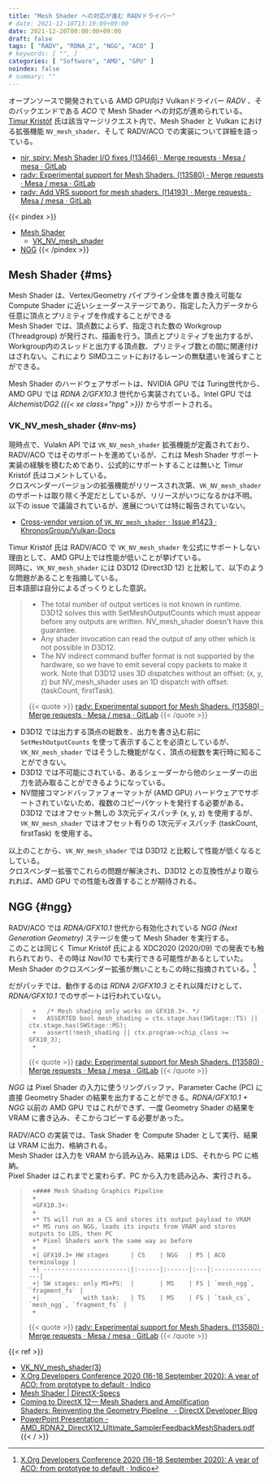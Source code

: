 ```yaml
---
title: "Mesh Shader への対応が進む RADVドライバー"
# date: 2021-12-18T13:19:09+09:00
date: 2021-12-20T00:00:00+09:00
draft: false
tags: [ "RADV", "RDNA_2", "NGG", "ACO" ]
# keywords: [ "", ]
categories: [ "Software", "AMD", "GPU" ]
noindex: false
# summary: ""
---
```


オープンソースで開発されている AMD GPU向け Vulkanドライバー *RADV* 、そのバックエンドである *ACO* で Mesh Shader への対応が進められている。  
[Timur Kristóf](https://gitlab.freedesktop.org/Venemo) 氏は該当マージリクエスト内で、Mesh Shader と Vulkan における拡張機能 `NV_mesh_shader`、そして RADV/ACO での実装について詳細を語っている。  

 * [nir, spirv: Mesh Shader I/O fixes (!13466) · Merge requests · Mesa / mesa · GitLab](https://gitlab.freedesktop.org/mesa/mesa/-/merge_requests/13466)
 * [radv: Experimental support for Mesh Shaders. (!13580) · Merge requests · Mesa / mesa · GitLab](https://gitlab.freedesktop.org/mesa/mesa/-/merge_requests/13580)
 * [radv: Add VRS support for mesh shaders. (!14193) · Merge requests · Mesa / mesa · GitLab](https://gitlab.freedesktop.org/mesa/mesa/-/merge_requests/14193)

{{< pindex >}}
 * [Mesh Shader](#ms)
    * [VK_NV_mesh_shader](#nv-ms)
 * [NGG](#ngg)
{{< /pindex >}}

## Mesh Shader {#ms}

Mesh Shader は、Vertex/Geometry パイプライン全体を置き換え可能な Compute Shader に近いシェーダーステージであり、指定した入力データから任意に頂点とプリミティブを作成することができる  
Mesh Shader では、頂点数によらず、指定された数の Workgroup (Threadgroup) が発行され、描画を行う。頂点とプリミティブを出力するが、Workgroup内のスレッドと出力する頂点数、プリミティブ数との間に関連付けはされない。これにより SIMDユニットにおけるレーンの無駄遣いを減らすことができる。  

Mesh Shader のハードウェアサポートは、NVIDIA GPU では Turing世代から、AMD GPU では *RDNA 2/GFX10.3* 世代から実装されている。Intel GPU では *Alchemist/DG2 ({{< xe class="hpg" >}})* からサポートされる。  

### VK_NV_mesh_shader {#nv-ms}

現時点で、Vulakn API では `VK_NV_mesh_shader` 拡張機能が定義されており、RADV/ACO ではそのサポートを進めているが、これは Mesh Shader サポート実装の経験を積むためであり、公式的にサポートすることは無いと Timur Kristóf 氏はコメントしている。  
クロスベンダーバージョンの拡張機能がリリースされ次第、`VK_NV_mesh_shader` のサポートは取り除く予定だとしているが、リリースがいつになるかは不明。  
以下の issue で議論されているが、進展については特に報告されていない。  

 * [Cross-vendor version of `VK_NV_mesh_shader` · Issue #1423 · KhronosGroup/Vulkan-Docs](https://github.com/KhronosGroup/Vulkan-Docs/issues/1423)

Timur Kristóf 氏は RADV/ACO で `VK_NV_mesh_shader` を公式にサポートしない理由として、AMD GPU上では性能が低いことが挙げている。  
同時に、`VK_NV_mesh_shader` には D3D12 (Direct3D 12) と比較して、以下のような問題があることを指摘している。  
日本語部は自分によるざっくりとした意訳。  

 > * The total number of output vertices is not known in runtime. D3D12 solves this with SetMeshOutputCounts which must appear before any outputs are written. NV_mesh_shader doesn't have this guarantee.
 > * Any shader invocation can read the output of any other which is not possible in D3D12.
 > * The NV indirect command buffer format is not supported by the hardware, so we have to emit several copy packets to make it work. Note that D3D12 uses 3D dispatches without an offset: (x, y, z) but NV_mesh_shader uses an 1D dispatch with offset: (taskCount, firstTask).
 >
 > {{< quote >}} [radv: Experimental support for Mesh Shaders. (!13580) · Merge requests · Mesa / mesa · GitLab](https://gitlab.freedesktop.org/mesa/mesa/-/merge_requests/13580) {{< /quote >}}

 * D3D12 では出力する頂点の総数を、出力を書き込む前に `SetMeshOutputCounts` を使って表示することを必須としているが、`VK_NV_mesh_shader` ではそうした機能がなく、頂点の総数を実行時に知ることができない。  
 * D3D12 では不可能にされている、あるシェーダーから他のシェーダーの出力を読み取ることができるようになっている。  
 * NV間接コマンドバッファフォーマットが (AMD GPU) ハードウェアでサポートされていないため、複数のコピーパケットを発行する必要がある。D3D12 ではオフセット無しの 3次元ディスパッチ (x, y, z) を使用するが、`VK_NV_mesh_shader` ではオフセット有りの 1次元ディスパッチ (taskCount, firstTask) を使用する。  

以上のことから、`VK_NV_mesh_shader` では D3D12 と比較して性能が低くなるとしている。  
クロスベンダー拡張でこれらの問題が解決され、D3D12 との互換性がより取られれば、AMD GPU での性能も改善することが期待される。  

## NGG {#ngg}

RADV/ACO では *RDNA/GFX10.1* 世代から有効化されている *NGG (Next Generation Geometry)* ステージを使って Mesh Shader を実行する。  
このことは同じく Timur Kristóf 氏による XDC2020 (2020/09) での発表でも触れられており、その時は *Navi10* でも実行できる可能性があるとしていた。Mesh Shader のクロスベンダー拡張が無いこともこの時に指摘されている。[^xdc2020-aco]  

[^xdc2020-aco]: [X.Org Developers Conference 2020 (16-18 September 2020): A year of ACO: from prototype to default · Indico](https://xdc2020.x.org/event/9/contributions/612/)

だがパッチでは、動作するのは *RDNA 2/GFX10.3* とそれ以降だけとして、*RDNA/GFX10.1* でのサポートは行われていない。  

 > 		+   /* Mesh shading only works on GFX10.3+. */
 > 		+   ASSERTED bool mesh_shading = ctx.stage.has(SWStage::TS) || ctx.stage.has(SWStage::MS);
 > 		+   assert(!mesh_shading || ctx.program->chip_class >= GFX10_3);
 > 		+
 >
 > {{< quote >}} [radv: Experimental support for Mesh Shaders. (!13580) · Merge requests · Mesa / mesa · GitLab](https://gitlab.freedesktop.org/mesa/mesa/-/merge_requests/13580/diffs?commit_id=c2667723a588e14615a6d0cf28a5936ce69e0ff8#diff-content-d0488ddd1da2786fc08fb3c5c5c0b5b0329dc0cd) {{< /quote >}}

*NGG* は Pixel Shader の入力に使うリングバッファ、Parameter Cache (PC) に直接 Geometry Shader の結果を出力することができる。*RDNA/GFX10.1 + NGG* 以前の AMD GPU ではこれができず、一度 Geometry Shader の結果を VRAM に書き込み、そこからコピーする必要があった。  

RADV/ACO の実装では、Task Shader を Compute Shader として実行、結果は VRAM に出力、格納される。  
Mesh Shader は入力を VRAM から読み込み、結果は LDS、それから PC に格納。  
Pixel Shader はこれまでと変わらず、PC から入力を読み込み、実行される。  

 > 		
 > 		+#### Mesh Shading Graphics Pipeline
 > 		+
 > 		+GFX10.3+:
 > 		+
 > 		+* TS will run as a CS and stores its output payload to VRAM
 > 		+* MS runs on NGG, loads its inputs from VRAM and stores outputs to LDS, then PC
 > 		+* Pixel Shaders work the same way as before
 > 		+
 > 		+| GFX10.3+ HW stages      | CS    | NGG   | PS | ACO terminology |
 > 		+| -----------------------:|:------|:------|:---|:----------------|
 > 		+| SW stages: only MS+PS:  |       | MS    | FS | `mesh_ngg`, `fragment_fs` |
 > 		+|            with task:   | TS    | MS    | FS | `task_cs`, `mesh_ngg`, `fragment_fs` |
 > 		+
 >
 > {{< quote >}} [radv: Experimental support for Mesh Shaders. (!13580) · Merge requests · Mesa / mesa · GitLab](https://gitlab.freedesktop.org/mesa/mesa/-/merge_requests/13580/diffs?commit_id=1b27d018a03656021a273280e9bd3d26a945dee9) {{< /quote >}}

{{< ref >}}
 * [VK_NV_mesh_shader(3)](https://www.khronos.org/registry/vulkan/specs/1.2-extensions/man/html/VK_NV_mesh_shader.html)
 * [X.Org Developers Conference 2020 (16-18 September 2020): A year of ACO: from prototype to default · Indico](https://xdc2020.x.org/event/9/contributions/612/)
 * [Mesh Shader | DirectX-Specs](https://microsoft.github.io/DirectX-Specs/d3d/MeshShader.html)
 * [Coming to DirectX 12— Mesh Shaders and Amplification Shaders: Reinventing the Geometry Pipeline   - DirectX Developer Blog](https://devblogs.microsoft.com/directx/coming-to-directx-12-mesh-shaders-and-amplification-shaders-reinventing-the-geometry-pipeline/)
 * [PowerPoint Presentation - AMD_RDNA2_DirectX12_Ultimate_SamplerFeedbackMeshShaders.pdf](https://gpuopen.com/wp-content/uploads/slides/AMD_RDNA2_DirectX12_Ultimate_SamplerFeedbackMeshShaders.pdf)
{{< / >}}
